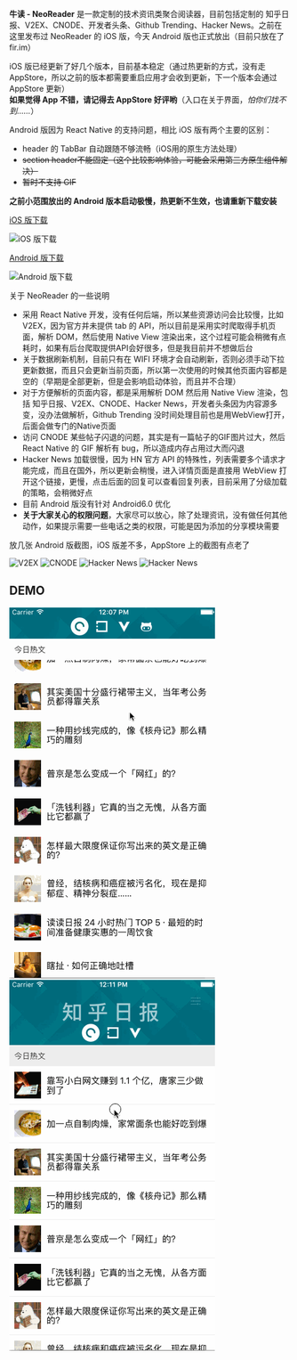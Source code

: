 **牛读 - NeoReader** 是一款定制的技术资讯类聚合阅读器，目前包括定制的 知乎日报、V2EX、CNODE、开发者头条、Github Trending、Hacker News。之前在这里发布过 NeoReader 的 iOS 版，今天 Android 版也正式放出（目前只放在了 fir.im）

iOS 版已经更新了好几个版本，目前基本稳定（通过热更新的方式，没有走 AppStore，所以之前的版本都需要重启应用才会收到更新，下一个版本会通过 AppStore 更新）   
**如果觉得 App 不错，请记得去 AppStore 好评哟**（入口在关于界面，*怕你们找不到……*）


Android 版因为 React Native 的支持问题，相比 iOS 版有两个主要的区别：
* header 的 TabBar 自动跟随不够流畅（iOS用的原生方法处理）
* <del>section header不能固定（这个比较影响体验，可能会采用第三方原生组件解决）</del>
* <del>暂时不支持 GIF</del>

**之前小范围放出的 Android 版本启动极慢，热更新不生效，也请重新下载安装**

[iOS 版下载](https://itunes.apple.com/cn/app/niu-du-neoreader/id1111443079?l=en&mt=8)

![iOS 版下载](https://raw.githubusercontent.com/nihgwu/NeoReader/master/qrcode.png)

[Android 版下载](http://fir.im/neoreader)

![Android 版下载](https://raw.githubusercontent.com/nihgwu/NeoReader/master/qrcode-android.png)

关于 NeoReader 的一些说明
* 采用 React Native 开发，没有任何后端，所以某些资源访问会比较慢，比如 V2EX，因为官方并未提供 tab 的 API，所以目前是采用实时爬取得手机页面，解析 DOM，然后使用 Native View 渲染出来，这个过程可能会稍微有点耗时，如果有后台爬取提供API会好很多，但是我目前并不想做后台
* 关于数据刷新机制，目前只有在 WIFI 环境才会自动刷新，否则必须手动下拉更新数据，而且只会更新当前页面，所以第一次使用的时候其他页面内容都是空的（早期是全部更新，但是会影响启动体验，而且并不合理）
* 对于方便解析的页面内容，都是采用解析 DOM 然后用 Native View 渲染，包括 知乎日报、V2EX、CNODE、Hacker News，开发者头条因为内容源多变，没办法做解析，Github Trending 没时间处理目前也是用WebView打开，后面会做专门的Native页面
* 访问 CNODE 某些帖子闪退的问题，其实是有一篇帖子的GIF图片过大，然后 React Native 的 GIF 解析有 bug，所以造成内存占用过大而闪退
* Hacker News 加载很慢，因为 HN 官方 API 的特殊性，列表需要多个请求才能完成，而且在国外，所以更新会稍慢，进入详情页面是直接用 WebView 打开这个链接，更慢，点击后面的回复可以查看回复列表，目前采用了分级加载的策略，会稍微好点
* 目前 Android 版没有针对 Android6.0 优化
* **关于大家关心的权限问题**，大家尽可以放心，除了处理资讯，没有做任何其他动作，如果提示需要一些电话之类的权限，可能是因为添加的分享模块需要

放几张 Android 版截图，iOS 版差不多，AppStore 上的截图有点老了

![V2EX](http://firimg.fir.im/cc3cbe6222238d075e0544a93ce3d96d6415bb03?imageView2/0/w/426/h/240)
![CNODE](http://firimg.fir.im/85e1107082655f0727d4d0cc36412a1e43bf59d2?imageView2/0/w/426/h/240)
![Hacker News](http://firimg.fir.im/0b2dc4e3de49521b1ab9fa0b11019dfbcd162015?imageView2/0/w/426/h/240)
![Hacker News](http://firimg.fir.im/1f6fd6cbe6864c8a5499b2a618bd00e472751af5?imageView2/0/w/426/h/240)

## DEMO

![reader1.gif](reader1.gif)
![reader2.gif](reader2.gif)
